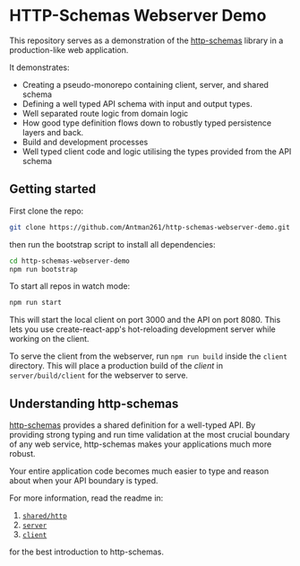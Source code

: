 # HTTP-Schemas Webserver Demo

This repository serves as a demonstration of the [http-schemas](https://github.com/yortus/http-schemas) library in a production-like web application.

It demonstrates:
* Creating a pseudo-monorepo containing client, server, and shared schema
* Defining a well typed API schema with input and output types.
* Well separated route logic from domain logic
* How good type definition flows down to robustly typed persistence layers and back.
* Build and development processes
* Well typed client code and logic utilising the types provided from the API schema

## Getting started

First clone the repo:

```bash
git clone https://github.com/Antman261/http-schemas-webserver-demo.git
```

then run the bootstrap script to install all dependencies:

```bash
cd http-schemas-webserver-demo
npm run bootstrap
```

To start all repos in watch mode:
```bash
npm run start
```

This will start the local client on port 3000 and the API on port 8080. This lets you use create-react-app's hot-reloading development server while working on the client.

To serve the client from the webserver, run `npm run build` inside the `client` directory. This will place a production build of the *client* in `server/build/client` for the webserver to serve.

## Understanding http-schemas

[http-schemas](https://github.com/yortus/http-schemas) provides a shared definition for a well-typed API. By providing strong typing and run time validation at the most crucial boundary of any web service, http-schemas makes your applications much more robust. 

Your entire application code becomes much easier to type and reason about when your API boundary is typed.

For more information, read the readme in:
1. [`shared/http`](https://github.com/Antman261/http-schemas-webserver-demo/tree/main/shared/http)
1. [`server`](https://github.com/Antman261/http-schemas-webserver-demo/tree/main/server)
1. [`client`](https://github.com/Antman261/http-schemas-webserver-demo/tree/main/client)
  
for the best introduction to http-schemas.
